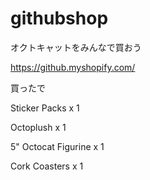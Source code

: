 # githubshop
オクトキャットをみんなで買おう

https://github.myshopify.com/

買ったで

Sticker Packs x 1

Octoplush x 1

5" Octocat Figurine x 1

Cork Coasters x 1
